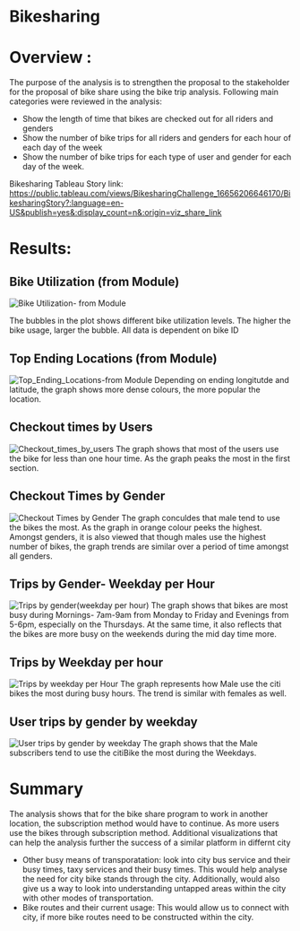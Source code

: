 # Bikesharing

# Overview :
The purpose of the analysis is to strengthen the proposal to the stakeholder for the proposal of bike share using the bike trip analysis. 
Following main categories were reviewed in the analysis:
- Show the length of time that bikes are checked out for all riders and genders 
- Show the number of bike trips for all riders and genders for each hour of each day of the week 
- Show the number of bike trips for each type of user and gender for each day of the week.

Bikesharing Tableau Story link: https://public.tableau.com/views/BikesharingChallenge_16656206646170/BikesharingStory?:language=en-US&publish=yes&:display_count=n&:origin=viz_share_link

# Results:
## Bike Utilization (from Module)
![Bike Utilization- from Module](https://user-images.githubusercontent.com/103918169/195510671-3eaea0ff-057c-4aaa-b3e9-378726a981d2.png)

The bubbles in the plot shows different bike utilization levels. The higher the bike usage, larger the bubble. All data is dependent on bike ID

## Top Ending Locations (from Module) 
![Top_Ending_Locations-from Module](https://user-images.githubusercontent.com/103918169/195510680-3a88c197-ded6-462e-bfb8-7bce6c00899e.png)
Depending on ending longitutde and latitude, the graph shows more dense colours, the more popular the location. 

## Checkout times by Users
![Checkout_times_by_users](https://user-images.githubusercontent.com/103918169/195510677-327f058c-aaef-4a54-a294-b6fc2a95ca20.png)
The graph shows that most of the users use the bike for less than one hour time. As the graph peaks the most in the first section. 

## Checkout Times by Gender
![Checkout Times by Gender](https://user-images.githubusercontent.com/103918169/195510674-6a3f40f8-a4b0-4dda-bd88-af731c12e2e7.png)
The graph conculdes that male tend to use the bikes the most. As the graph in orange colour peeks the highest. Amongst genders, it is also viewed that though males  use the highest number of bikes, the graph trends are similar over a period of time amongst all genders. 

## Trips by Gender- Weekday per Hour
![Trips by gender(weekday per hour)](https://user-images.githubusercontent.com/103918169/195510683-c8e598aa-e686-4711-86b9-87d436be42f6.png)
The graph shows that bikes are most busy during Mornings- 7am-9am from Monday to Friday and Evenings from 5-6pm, especially on the Thursdays. 
At the same time, it also reflects that the bikes are more busy on the weekends during the mid day time more. 

## Trips by Weekday per hour
![Trips by weekday per Hour](https://user-images.githubusercontent.com/103918169/195510684-3e29193c-65f3-43ee-bdbc-305daa1f8494.png)
The graph represents how Male use the citi bikes the most during busy hours. The trend is similar with females as well. 

## User trips by gender by weekday
![User trips by gender by weekday](https://user-images.githubusercontent.com/103918169/195510685-bfe59556-e5cc-4438-abd7-798464f5b60b.png)
The graph shows that the Male subscribers tend to use the citiBike the most during the Weekdays. 

# Summary
The analysis shows that for the bike share program to work in another location, the subscription method would have to continue. As more users use the bikes through subscription method. 
Additional visualizations that can help the analysis further the success of a similar platform in differnt city
- Other busy means of transporatation: look into city bus service and their busy times, taxy services and their busy times. This would help analyse the need for city bike stands through the city. Additionally, would also give us a way to look into understanding untapped areas within the city with other modes of transportation.
- Bike routes and their current usage: This would allow us to connect with city, if more bike routes need to be constructed within the city. 

